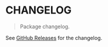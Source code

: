 # CHANGELOG

> Package changelog.

See [GitHub Releases](https://github.com/stdlib-js/napi-argv-float/releases) for the changelog.